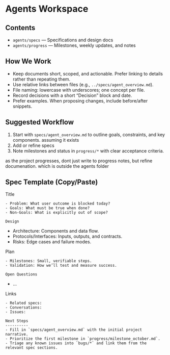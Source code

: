 Agents Workspace
================

Contents
--------
- `agents/specs` — Specifications and design docs
 - `agents/progress` — Milestones, weekly updates, and notes
 
How We Work
-----------
- Keep documents short, scoped, and actionable. Prefer linking to details rather than repeating them.
- Use relative links between files (e.g., `../specs/agent_overview.md`).
- File naming: lowercase with underscores; one concept per file.
- Record decisions with a short “Decision” block and date.
- Prefer examples. When proposing changes, include before/after snippets.

Suggested Workflow
------------------
1. Start with `specs/agent_overview.md` to outline goals, constraints, and key components. assuming it exists
2. Add or refine specs
3. Note milestones and status in `progress/*` with clear acceptance criteria.

as the project progresses, dont just write to progress notes, but refine documenation. which is outside the agents folder

Spec Template (Copy/Paste)
--------------------------
Title
~~~~~
- Problem: What user outcome is blocked today?
- Goals: What must be true when done?
- Non‑Goals: What is explicitly out of scope?

Design
~~~~~~
- Architecture: Components and data flow.
- Protocols/Interfaces: Inputs, outputs, and contracts.
- Risks: Edge cases and failure modes.

Plan
~~~~
- Milestones: Small, verifiable steps.
- Validation: How we’ll test and measure success.

Open Questions
~~~~~~~~~~~~~~
- …

Links
~~~~~
- Related specs:
- Conversations:
- Issues:

Next Steps
----------
- Fill in `specs/agent_overview.md` with the initial project narrative.
- Prioritize the first milestone in `progress/milestone_october.md`.
- Triage any known issues into `bugs/*` and link them from the relevant spec sections.
